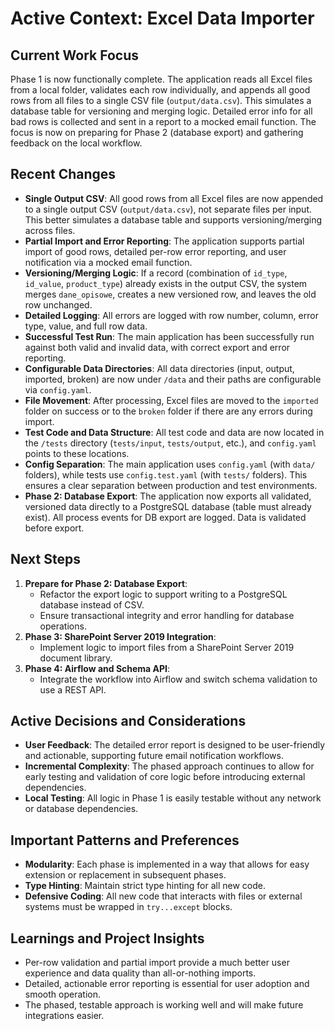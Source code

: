 # Active Context: Excel Data Importer

## Current Work Focus
Phase 1 is now functionally complete. The application reads all Excel files from a local folder, validates each row individually, and appends all good rows from all files to a single CSV file (`output/data.csv`). This simulates a database table for versioning and merging logic. Detailed error info for all bad rows is collected and sent in a report to a mocked email function. The focus is now on preparing for Phase 2 (database export) and gathering feedback on the local workflow.

## Recent Changes
- **Single Output CSV**: All good rows from all Excel files are now appended to a single output CSV (`output/data.csv`), not separate files per input. This better simulates a database table and supports versioning/merging across files.
- **Partial Import and Error Reporting**: The application supports partial import of good rows, detailed per-row error reporting, and user notification via a mocked email function.
- **Versioning/Merging Logic**: If a record (combination of `id_type`, `id_value`, `product_type`) already exists in the output CSV, the system merges `dane_opisowe`, creates a new versioned row, and leaves the old row unchanged.
- **Detailed Logging**: All errors are logged with row number, column, error type, value, and full row data.
- **Successful Test Run**: The main application has been successfully run against both valid and invalid data, with correct export and error reporting.
- **Configurable Data Directories**: All data directories (input, output, imported, broken) are now under `/data` and their paths are configurable via `config.yaml`.
- **File Movement**: After processing, Excel files are moved to the `imported` folder on success or to the `broken` folder if there are any errors during import.
- **Test Code and Data Structure**: All test code and data are now located in the `/tests` directory (`tests/input`, `tests/output`, etc.), and `config.yaml` points to these locations.
- **Config Separation**: The main application uses `config.yaml` (with `data/` folders), while tests use `config.test.yaml` (with `tests/` folders). This ensures a clear separation between production and test environments.
- **Phase 2: Database Export**: The application now exports all validated, versioned data directly to a PostgreSQL database (table must already exist). All process events for DB export are logged. Data is validated before export.

## Next Steps
1.  **Prepare for Phase 2: Database Export**:
    - Refactor the export logic to support writing to a PostgreSQL database instead of CSV.
    - Ensure transactional integrity and error handling for database operations.
2.  **Phase 3: SharePoint Server 2019 Integration**:
    - Implement logic to import files from a SharePoint Server 2019 document library.
3.  **Phase 4: Airflow and Schema API**:
    - Integrate the workflow into Airflow and switch schema validation to use a REST API.

## Active Decisions and Considerations
- **User Feedback**: The detailed error report is designed to be user-friendly and actionable, supporting future email notification workflows.
- **Incremental Complexity**: The phased approach continues to allow for early testing and validation of core logic before introducing external dependencies.
- **Local Testing**: All logic in Phase 1 is easily testable without any network or database dependencies.

## Important Patterns and Preferences
- **Modularity**: Each phase is implemented in a way that allows for easy extension or replacement in subsequent phases.
- **Type Hinting**: Maintain strict type hinting for all new code.
- **Defensive Coding**: All new code that interacts with files or external systems must be wrapped in `try...except` blocks.

## Learnings and Project Insights
- Per-row validation and partial import provide a much better user experience and data quality than all-or-nothing imports.
- Detailed, actionable error reporting is essential for user adoption and smooth operation.
- The phased, testable approach is working well and will make future integrations easier. 